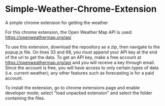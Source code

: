 # Simple-Weather-Chrome-Extension
A simple chrome extension for getting the weather

For this chrome extension, the Open Weather Map API is used: https://openweathermap.org/api

To use this extension, download the repository as a zip, then navigate to the popup.js file.
On lines 33 and 68, you must append your API key at the end of the url to get the data.
To get an API key, make a free account at https://openweathermap.org/api and you will receive a key through email.
Since the account is free, you will have access to only certain types of data (i.e. current weather); any other features such as forecasting is for a paid account.

To install the extension, go to chrome extensions page and enable developer mode; select "load unpacked extension" and select the folder containing the files.
